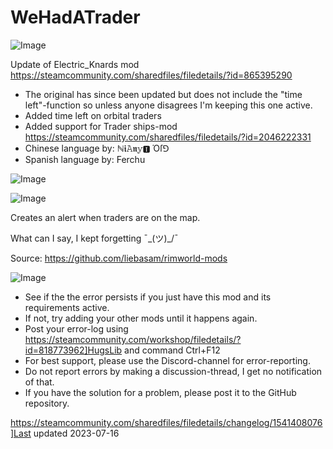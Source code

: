 # WeHadATrader

![Image](https://i.imgur.com/buuPQel.png)

Update of Electric_Knards mod
https://steamcommunity.com/sharedfiles/filedetails/?id=865395290

- The original has since been updated but does not include the "time left"-function so unless anyone disagrees I'm keeping this one active.
- Added time left on orbital traders
- Added support for Trader ships-mod
https://steamcommunity.com/sharedfiles/filedetails/?id=2046222331
- Chinese language by: ℕ𝖎𝙰𝖓𝕪🅸 Όſ⅁
- Spanish language by: Ferchu

![Image](https://i.imgur.com/pufA0kM.png)


![Image](https://i.imgur.com/Z4GOv8H.png)

Creates an alert when traders are on the map.

What can I say, I kept forgetting ¯\_(ツ)_/¯

Source: https://github.com/liebasam/rimworld-mods

![Image](https://i.imgur.com/PwoNOj4.png)



-  See if the the error persists if you just have this mod and its requirements active.
-  If not, try adding your other mods until it happens again.
-  Post your error-log using https://steamcommunity.com/workshop/filedetails/?id=818773962]HugsLib and command Ctrl+F12
-  For best support, please use the Discord-channel for error-reporting.
-  Do not report errors by making a discussion-thread, I get no notification of that.
-  If you have the solution for a problem, please post it to the GitHub repository.


https://steamcommunity.com/sharedfiles/filedetails/changelog/1541408076]Last updated 2023-07-16
